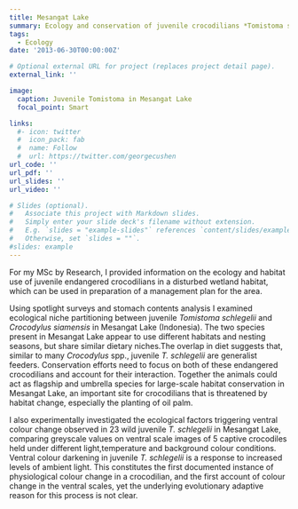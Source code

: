 ```yaml
---
title: Mesangat Lake
summary: Ecology and conservation of juvenile crocodilians *Tomistoma schlegelii* and *Crocodylus siamensis* in Mesangat Lake, East Kalimantan, Indonesia
tags:
  - Ecology
date: '2013-06-30T00:00:00Z'

# Optional external URL for project (replaces project detail page).
external_link: ''

image:
  caption: Juvenile Tomistoma in Mesangat Lake
  focal_point: Smart

links:
  #- icon: twitter
  #  icon_pack: fab
  #  name: Follow
  #  url: https://twitter.com/georgecushen
url_code: ''
url_pdf: ''
url_slides: ''
url_video: ''

# Slides (optional).
#   Associate this project with Markdown slides.
#   Simply enter your slide deck's filename without extension.
#   E.g. `slides = "example-slides"` references `content/slides/example-slides.md`.
#   Otherwise, set `slides = ""`.
#slides: example
---
```


For my MSc by Research, I provided information on the ecology and habitat use of juvenile endangered crocodilians in a disturbed wetland habitat, which can be used in preparation of a management plan for the area. 

Using spotlight surveys and stomach contents analysis I examined ecological niche partitioning between juvenile *Tomistoma schlegelii* and *Crocodylus siamensis* in Mesangat Lake (Indonesia). The two species present in Mesangat Lake appear to use different habitats and nesting seasons, but share similar dietary niches.The overlap in diet suggests that, similar to many *Crocodylus* spp., juvenile *T. schlegelii* are generalist feeders. Conservation efforts need to focus on both of these endangered crocodilians and account for their interaction. Together the animals could act as flagship and umbrella species for large-scale habitat conservation in Mesangat Lake, an important site for crocodilians that is threatened by habitat change, especially the planting of oil palm.

I also experimentally investigated the ecological factors triggering ventral colour change observed in 23 wild juvenile *T. schlegelii* in Mesangat Lake, comparing greyscale values on ventral scale images of 5 captive crocodiles held under different light,temperature and background colour conditions. Ventral colour darkening in juvenile *T. schlegelii* is a response to increased levels of ambient light. This constitutes the first documented instance of physiological colour change in a crocodilian, and the first account of colour change in the ventral scales, yet the underlying evolutionary adaptive reason for this process is not clear.